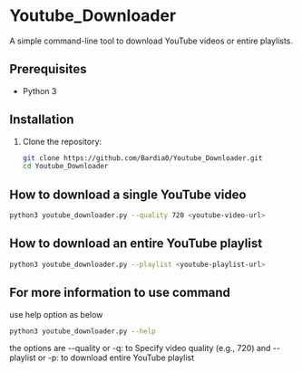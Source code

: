 # Youtube_Downloader

A simple command-line tool to download YouTube videos or entire playlists.

## Prerequisites

- Python 3

## Installation
1. Clone the repository:

   ```bash
   git clone https://github.com/Bardia0/Youtube_Downloader.git
   cd Youtube_Downloader
   ```
## How to download a single YouTube video
```bash
python3 youtube_downloader.py --quality 720 <youtube-video-url>
```
## How to download an entire YouTube playlist
```bash
python3 youtube_downloader.py --playlist <youtube-playlist-url>
```
## For more information to use command
use help option as below
```bash
python3 youtube_downloader.py --help
```
the options are
--quality or -q: to Specify video quality (e.g., 720)
and
--playlist or -p: to download entire YouTube playlist
